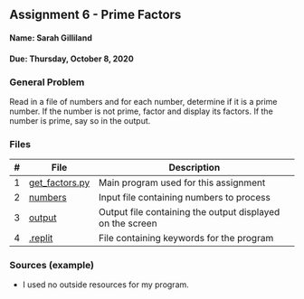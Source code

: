 ## Assignment 6 - Prime Factors
#### Name: Sarah Gilliland
#### Due: Thursday, October 8, 2020

### General Problem
Read in a file of numbers and for each number, determine if it is a prime number.
If the number is not prime, factor and display its factors.
If the number is prime, say so in the output.

### Files

|   #   | File                       | Description                                                |
| :---: | -------------------------- | ---------------------------------------------------------- |
|   1   | [get_factors.py](https://github.com/sgilliland/4663-Cryptography-Gilliland/blob/master/Assignments/A06/get_factors.py)    | Main program used for this assignment       |
|   2   | [numbers](https://github.com/sgilliland/4663-Cryptography-Gilliland/blob/master/Assignments/A06/numbers)     | Input file containing numbers to process       | 
|   3   | [output](https://github.com/sgilliland/4663-Cryptography-Gilliland/blob/master/Assignments/A06/output)     | Output file containing the output displayed on the screen  |
|   4   | [.replit](https://github.com/sgilliland/4663-Cryptography-Gilliland/blob/master/Assignments/A06/.replit)     |  File containing keywords for the program |


### Sources (example)
- I used no outside resources for my program.
